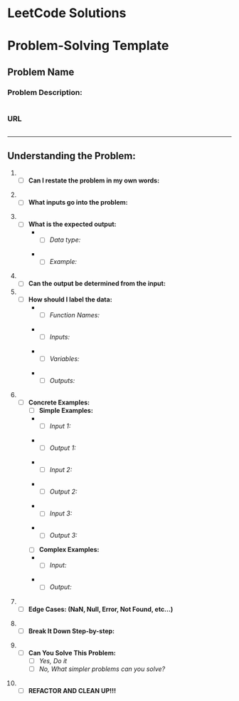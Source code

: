 # LeetCode Solutions

# Problem-Solving Template
## **Problem Name**
### **Problem Description:**
```
```
### **URL**
```
```
***

## **Understanding the Problem:**
1. - [ ] **Can I restate the problem in my own words:**
    >
2. - [ ] **What inputs go into the problem:**
    >
3. - [ ] **What is the expected output:**
      + - [ ] *Data type:*
            >
      + - [ ] *Example:*  
            >
4. - [ ] **Can the output be determined from the input:**
5. - [ ] **How should I label the data:**
      + - [ ] *Function Names:*
            >
      + - [ ] *Inputs:*
            >
      + - [ ] *Variables:*
            >
      + - [ ] *Outputs:*
            >
6. - [ ] **Concrete Examples:**
      	- [ ] **Simple Examples:**
        + - [ ] *Input 1:*
            >
      	+ - [ ] *Output 1:*
            >
      	+ - [ ] *Input 2:*
            >
      	+ - [ ] *Output 2:*
            >
        + - [ ] *Input 3:*
            >
      	+ - [ ] *Output 3:*
            >
      	- [ ] **Complex Examples:**
      	+ - [ ] *Input:*
            >
      	+ - [ ] *Output:*
            >
7. - [ ] **Edge Cases: (NaN, Null, Error, Not Found, etc…)**
    >
8. - [ ] **Break It Down Step-by-step:**
    >
9.  - [ ] **Can You Solve This Problem:**
      - [ ] *Yes, Do it*
      - [ ] *No, What simpler problems can you solve?*
        >
10. - [ ] **REFACTOR AND CLEAN UP!!!**

